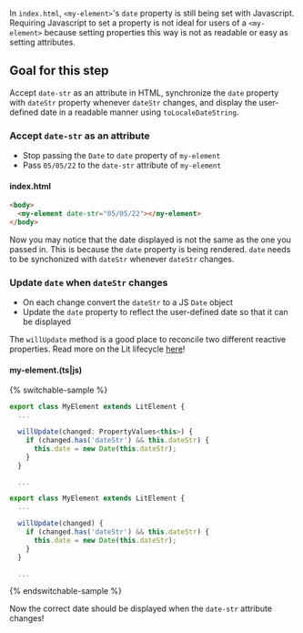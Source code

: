 In `index.html`, `<my-element>`'s `date` property is still being set with Javascript. Requiring Javascript to set a property is not ideal for users of a `<my-element>` because setting properties this way is not as readable or easy as setting attributes.

## Goal for this step

Accept `date-str` as an attribute in HTML, synchronize the `date` property with `dateStr` property whenever `dateStr` changes, and display the user-defined date in a readable manner using `toLocaleDateString`.

### Accept `date-str` as an attribute

* Stop passing the `Date` to `date` property of `my-element`
* Pass `05/05/22` to the `date-str` attribute of `my-element`

#### index.html

```html
<body>
  <my-element date-str="05/05/22"></my-element>
</body>
```

Now you may notice that the date displayed is not the same as the one you passed in. This is because the `date` property is being rendered. `date` needs to be synchonized with `dateStr` whenever `dateStr` changes.

### Update `date` when `dateStr` changes

* On each change convert the `dateStr` to a JS `Date` object
* Update the `date` property to reflect the user-defined date so that it can be displayed

<aside class="positive">

The `willUpdate` method is a good place to reconcile two different reactive properties. Read more on the Lit lifecycle [here](/docs/components/lifecycle/)!

</aside>

#### my-element.(ts|js)

{% switchable-sample %}

```ts
export class MyElement extends LitElement {
  ...

  willUpdate(changed: PropertyValues<this>) {
    if (changed.has('dateStr') && this.dateStr) {
      this.date = new Date(this.dateStr);
    }
  }

  ...
```

```js
export class MyElement extends LitElement {
  ...

  willUpdate(changed) {
    if (changed.has('dateStr') && this.dateStr) {
      this.date = new Date(this.dateStr);
    }
  }

  ...
```

{% endswitchable-sample %}

Now the correct date should be displayed when the `date-str` attribute changes!
